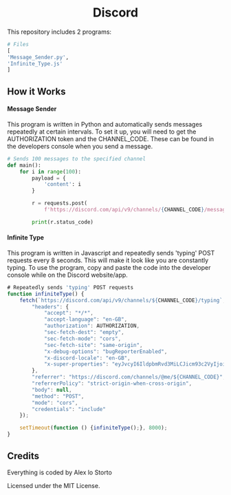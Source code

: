 <h1 align="center">Discord</h1>

This repository includes 2 programs:

```python
# Files
[
'Message_Sender.py',
'Infinite_Type.js'
]
```

## How it Works

#### Message Sender

This program is written in Python and automatically sends messages repeatedly at certain intervals. To set it up, you will need to get the AUTHORIZATION token and the CHANNEL_CODE. These can be found in the developers console when you send a message.

```python
# Sends 100 messages to the specified channel
def main():
    for i in range(100):
        payload = {
            'content': i
        }

        r = requests.post(
            f'https://discord.com/api/v9/channels/{CHANNEL_CODE}/messages', data=payload, headers=header)

        print(r.status_code)
```

#### Infinite Type

This program is written in Javascript and repeatedly sends 'typing' POST requests every 8 seconds. This will make it look like you are constantly typing. To use the program, copy and paste the code into the developer console while on the Discord website/app.

```javascript
# Repeatedly sends 'typing' POST requests
function infiniteType() {
    fetch(`https://discord.com/api/v9/channels/${CHANNEL_CODE}/typing`, {
        "headers": {
            "accept": "*/*",
            "accept-language": "en-GB",
            "authorization": AUTHORIZATION,
            "sec-fetch-dest": "empty",
            "sec-fetch-mode": "cors",
            "sec-fetch-site": "same-origin",
            "x-debug-options": "bugReporterEnabled",
            "x-discord-locale": "en-GB",
            "x-super-properties": "eyJvcyI6IldpbmRvd3MiLCJicm93c2VyIjoiRGlzY29yZCBDbGllbnQiLCJyZWxlYXNlX2NoYW5uZWwiOiJzdGFibGUiLCJjbGllbnRfdmVyc2lvbiI6IjEuMC45MDA4Iiwib3NfdmVyc2lvbiI6IjEwLjAuMTkwNDQiLCJvc19hcmNoIjoieDY0Iiwic3lzdGVtX2xvY2FsZSI6ImVuLUdCIiwiY2xpZW50X2J1aWxkX251bWJlciI6MTY4MTQ3LCJuYXRpdmVfYnVpbGRfbnVtYmVyIjoyNzc5OCwiY2xpZW50X2V2ZW50X3NvdXJjZSI6bnVsbH0="
        },
        "referrer": "https://discord.com/channels/@me/${CHANNEL_CODE}",
        "referrerPolicy": "strict-origin-when-cross-origin",
        "body": null,
        "method": "POST",
        "mode": "cors",
        "credentials": "include"
    });

    setTimeout(function () {infiniteType();}, 8000);
}
```

## Credits

Everything is coded by Alex lo Storto

Licensed under the MIT License.
